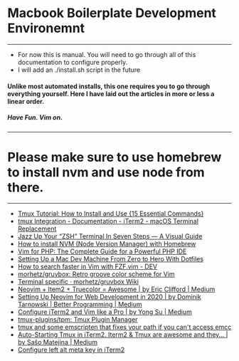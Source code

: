 # Macbook Boilerplate Development Environemnt
---
- For now this is manual. You will need to go through all of this documentation to configure properly.
- I will add an ./install.sh script in the future
#### Unlike most automated installs, this one requires you to go through everything yourself. Here I have laid out the articles in more or less a linear order. 
##### Have Fun. Vim on.
---
# Please make sure to use homebrew to install nvm and use node from there. 
---
- [Tmux Tutorial: How to Install and Use {15 Essential Commands}](https://phoenixnap.com/kb/tmux-tutorial-install-commands)
- [tmux Integration - Documentation - iTerm2 - macOS Terminal Replacement](https://iterm2.com/documentation-tmux-integration.html)
- [Jazz Up Your “ZSH” Terminal In Seven Steps — A Visual Guide](https://www.freecodecamp.org/news/jazz-up-your-zsh-terminal-in-seven-steps-a-visual-guide-e81a8fd59a38/)
- [How to install NVM (Node Version Manager) with Homebrew](https://www.wdiaz.org/how-to-install-nvm-with-homebrew/)
- [Vim for PHP: The Complete Guide for a Powerful PHP IDE](https://thevaluable.dev/vim-php-ide/)
- [Setting Up a Mac Dev Machine From Zero to Hero With Dotfiles](https://code.tutsplus.com/tutorials/setting-up-a-mac-dev-machine-from-zero-to-hero-with-dotfiles--net-35449)
- [How to search faster in Vim with FZF.vim - DEV](https://dev.to/iggredible/how-to-search-faster-in-vim-with-fzf-vim-36ko)
- [morhetz/gruvbox: Retro groove color scheme for Vim](https://github.com/morhetz/gruvbox)
- [Terminal specific · morhetz/gruvbox Wiki](https://github.com/morhetz/gruvbox/wiki/Terminal-specific)
- [Neovim + Item2 + Truecolor = Awesome | by Eric Clifford | Medium](https://medium.com/@ericclifford/neovim-item2-truecolor-awesome-70b975516849)
- [Setting Up Neovim for Web Development in 2020 | by Dominik Tarnowski | Better Programming | Medium](https://medium.com/better-programming/setting-up-neovim-for-web-development-in-2020-d800de3efacd)
- [Configure iTerm2 and Vim like a Pro | by Yong Su | Medium](https://medium.com/@jeantimex/how-to-configure-iterm2-and-vim-like-a-pro-on-macos-e303d25d5b5c)
- [tmux-plugins/tpm: Tmux Plugin Manager](https://github.com/tmux-plugins/tpm)
- [tmux and some emscripten that fixes your path if you can't access emcc](https://gist.githubusercontent.com/integrate-your-mind/49abe9d14c1200b093313b46613558fa/raw/fdfd0adfe30620fcd2cd85ae6a21792857718412/startup%2520command%2520for%2520emscripten)
- [Auto-Starting Tmux in iTerm2. Iterm2 & Tmux are awesome and they… | by Sašo Matejina | Medium](https://medium.com/@sasom/auto-starting-tmux-in-iterm2-4276182d452a)
- [Configure left alt meta key in iTerm2](https://stackoverflow.com/questions/196357/making-iterm-to-translate-meta-key-in-the-same-way-as-in-other-oses)
